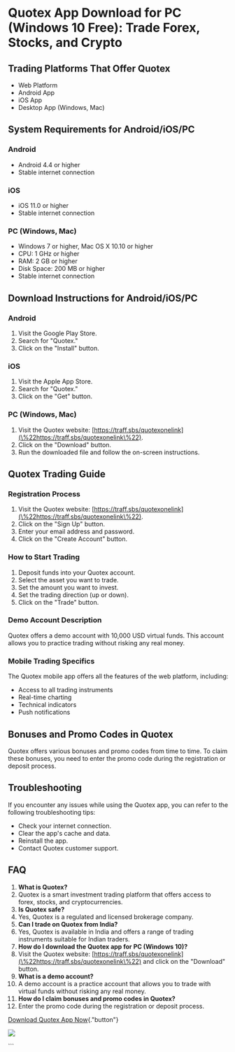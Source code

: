 # Quotex App Download for PC (Windows 10 Free): Trade Forex, Stocks, and Crypto

## Trading Platforms That Offer Quotex

-   Web Platform
-   Android App
-   iOS App
-   Desktop App (Windows, Mac)

## System Requirements for Android/iOS/PC

### Android

-   Android 4.4 or higher
-   Stable internet connection

### iOS

-   iOS 11.0 or higher
-   Stable internet connection

### PC (Windows, Mac)

-   Windows 7 or higher, Mac OS X 10.10 or higher
-   CPU: 1 GHz or higher
-   RAM: 2 GB or higher
-   Disk Space: 200 MB or higher
-   Stable internet connection

## Download Instructions for Android/iOS/PC

### Android

1.  Visit the Google Play Store.
2.  Search for "Quotex."
3.  Click on the "Install" button.

### iOS

1.  Visit the Apple App Store.
2.  Search for "Quotex."
3.  Click on the "Get" button.

### PC (Windows, Mac)

1.  Visit the Quotex website:
    [https://traff.sbs/quotexonelink](\%22https://traff.sbs/quotexonelink\%22).
2.  Click on the "Download" button.
3.  Run the downloaded file and follow the on-screen instructions.

## Quotex Trading Guide

### Registration Process

1.  Visit the Quotex website:
    [https://traff.sbs/quotexonelink](\%22https://traff.sbs/quotexonelink\%22).
2.  Click on the "Sign Up" button.
3.  Enter your email address and password.
4.  Click on the "Create Account" button.

### How to Start Trading

1.  Deposit funds into your Quotex account.
2.  Select the asset you want to trade.
3.  Set the amount you want to invest.
4.  Set the trading direction (up or down).
5.  Click on the "Trade" button.

### Demo Account Description

Quotex offers a demo account with 10,000 USD virtual funds. This account
allows you to practice trading without risking any real money.

### Mobile Trading Specifics

The Quotex mobile app offers all the features of the web platform,
including:

-   Access to all trading instruments
-   Real-time charting
-   Technical indicators
-   Push notifications

## Bonuses and Promo Codes in Quotex

Quotex offers various bonuses and promo codes from time to time. To
claim these bonuses, you need to enter the promo code during the
registration or deposit process.

## Troubleshooting

If you encounter any issues while using the Quotex app, you can refer to
the following troubleshooting tips:

-   Check your internet connection.
-   Clear the app\'s cache and data.
-   Reinstall the app.
-   Contact Quotex customer support.

## FAQ

1.  **What is Quotex?**
2.  Quotex is a smart investment trading platform that offers access to
    forex, stocks, and cryptocurrencies.
3.  **Is Quotex safe?**
4.  Yes, Quotex is a regulated and licensed brokerage company.
5.  **Can I trade on Quotex from India?**
6.  Yes, Quotex is available in India and offers a range of trading
    instruments suitable for Indian traders.
7.  **How do I download the Quotex app for PC (Windows 10)?**
8.  Visit the Quotex website:
    [https://traff.sbs/quotexonelink](\%22https://traff.sbs/quotexonelink\%22)
    and click on the "Download" button.
9.  **What is a demo account?**
10. A demo account is a practice account that allows you to trade with
    virtual funds without risking any real money.
11. **How do I claim bonuses and promo codes in Quotex?**
12. Enter the promo code during the registration or deposit process.

[Download Quotex App
Now](\%22https://traff.sbs/quotexonelink\%22){."button"}

[![](https://static.quotex.io/files/1_en/300_250.jpg)](https://traff.sbs/brokerqxsignupf)

\`\`\`

